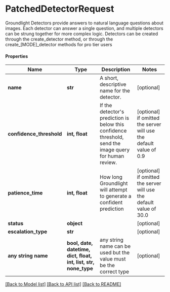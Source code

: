 # PatchedDetectorRequest

Groundlight Detectors provide answers to natural language questions about images.  Each detector can answer a single question, and multiple detectors can be strung together for more complex logic. Detectors can be created through the create_detector method, or through the create_[MODE]_detector methods for pro tier users

#### Properties
Name | Type | Description | Notes
------------ | ------------- | ------------- | -------------
**name** | **str** | A short, descriptive name for the detector. | [optional] 
**confidence_threshold** | **int, float** | If the detector&#x27;s prediction is below this confidence threshold, send the image query for human review. | [optional]  if omitted the server will use the default value of 0.9
**patience_time** | **int, float** | How long Groundlight will attempt to generate a confident prediction | [optional]  if omitted the server will use the default value of 30.0
**status** | **object** |  | [optional] 
**escalation_type** | **str** |  | [optional] 
**any string name** | **bool, date, datetime, dict, float, int, list, str, none_type** | any string name can be used but the value must be the correct type | [optional]

[[Back to Model list]](../README.md#documentation-for-models) [[Back to API list]](../README.md#documentation-for-api-endpoints) [[Back to README]](../README.md)

